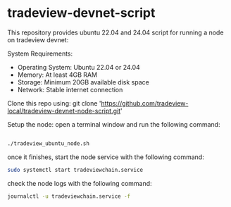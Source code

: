 # tradeview-devnet-script

This repository provides ubuntu 22.04 and 24.04 script for running a node on tradeview devnet:

System Requirements:

- Operating System: Ubuntu 22.04 or 24.04
- Memory: At least 4GB RAM
- Storage: Minimum 20GB available disk space
- Network: Stable internet connection

Clone this repo using:
git clone '<https://github.com/tradeview-local/tradeview-devnet-node-script.git>'

Setup the node:
open a terminal window and run the following command:

```bash

./tradeview_ubuntu_node.sh

```

once it finishes, start the node service with the following command:

```bash
sudo systemctl start tradeviewchain.service
```

check the node logs with the following command:

```bash
journalctl -u tradeviewchain.service -f
```
